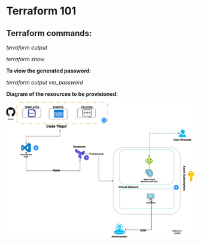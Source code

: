 # Terraform 101

## Terraform commands:

_terraform output_

_terraform show_

**To view the generated password:**

_terraform output vm_password_

**Diagram of the resources to be provisioned:**

![plot](./iac.jpg)